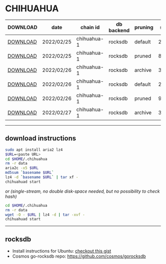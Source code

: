 # CHIHUAHUA
 
| DOWNLOAD  | date | chain id | db backend | pruning | size | file name | hash |
| --------- | ---- | -------- | ---------- | ------- | ---- | --------- | ---- |
| [DOWNLOAD](https://quicksync.ccvalidators.com/SNAPSHOTS/chihuahua-1_20220225_default.tar.lz4) | 2022/02/25 | chihuahua-1 | rocksdb | default | 238G | chihuahua-1_20220225_default.tar.lz4 | 40223e2b65312f05246c0821053c322d |
| [DOWNLOAD](https://quicksync.ccvalidators.com/SNAPSHOTS/chihuahua-1_20220225_pruned.tar.lz4) | 2022/02/25 | chihuahua-1 | rocksdb | pruned | 89G | chihuahua-1_20220225_pruned.tar.lz4 | 22c03e6772a340eb4aa8005f6c088f31 |
| [DOWNLOAD](https://quicksync.ccvalidators.com/SNAPSHOTS/chihuahua-1_20220226_archive.tar.lz4) | 2022/02/26 | chihuahua-1 | rocksdb | archive | 312G | chihuahua-1_20220226_archive.tar.lz4 | 5dd194882a97309206d9e7a013595f72 |
| [DOWNLOAD](https://quicksync.ccvalidators.com/SNAPSHOTS/chihuahua-1_20220226_default.tar.lz4) | 2022/02/26 | chihuahua-1 | rocksdb | default | 242G | chihuahua-1_20220226_default.tar.lz4 | e9cc42665acfb4c4608d66861bbca0c5 |
| [DOWNLOAD](https://quicksync.ccvalidators.com/SNAPSHOTS/chihuahua-1_20220226_pruned.tar.lz4) | 2022/02/26 | chihuahua-1 | rocksdb | pruned | 91G | chihuahua-1_20220226_pruned.tar.lz4 | d753e93674d55e6cab147a37ed2d9fcf |
| [DOWNLOAD](https://quicksync.ccvalidators.com/SNAPSHOTS/chihuahua-1_20220227_archive.tar.lz4) | 2022/02/27 | chihuahua-1 | rocksdb | archive | 318G | chihuahua-1_20220227_archive.tar.lz4 | fac28fdb098526e291b8fbe31999085e |
 
---
## download instructions
 
```sh
sudo apt install aria2 lz4
$URL=<paste URL>
cd $HOME/.chihuahua
rm -r data
aria2c -x5 $URL
md5sum `basename $URL`
lz4 -d `basename $URL` | tar xf -
chihuahuad start
```
*or (single-stream, no double disk-space needed, but no possibility to check hash)*
```sh
cd $HOME/.chihuahua
rm -r data
wget -O - $URL | lz4 -d | tar -xvf -
chihuahuad start
```
 
---
## rocksdb
 
- Install instructions for Ubuntu: [checkout this gist](https://gist.github.com/clemensgg/907de16baa203946633ddca462cbf597)
- Cosmos go-rocksdb repo: https://github.com/cosmos/gorocksdb
